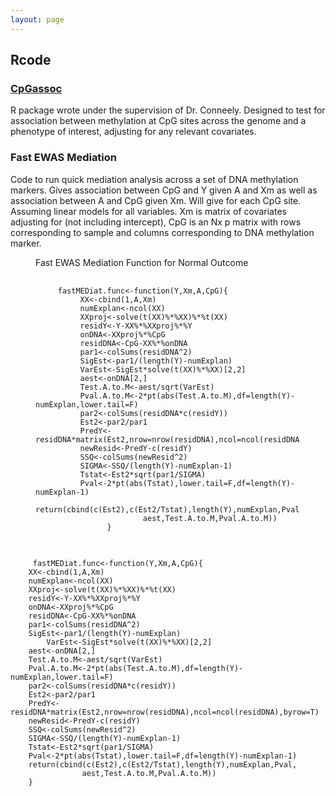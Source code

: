 ```yaml
---
layout: page
---
```

<h2> Rcode

<p class="view"><a href="https://cran.r-project.org/web/packages/CpGassoc/index.html"> <h3>CpGassoc</h3> </a></p>
<p> R package wrote under the supervision of Dr. Conneely. Designed to test for association between methylation at CpG sites across the genome and a phenotype of interest, adjusting for any relevant covariates.</p>

<h3 id="EWASMEDIAT">Fast EWAS Mediation</h3>
<p>Code to run quick mediation analysis across a set of DNA methylation markers. Gives association between CpG and Y given A and Xm as well as association between A and CpG given Xm. Will give for each CpG site. Assuming linear models for all variables. Xm is matrix of covariates adjusting for (not including intercept), CpG is an Nx p matrix with rows corresponding to sample and columns corresponding to DNA methylation marker. </p> 

<figure>
  <figcaption>Fast EWAS Mediation Function for Normal Outcome</figcaption>
  <pre>
    <code>
     fastMEDiat.func<-function(Y,Xm,A,CpG){
          XX<-cbind(1,A,Xm)
          numExplan<-ncol(XX)
          XXproj<-solve(t(XX)%*%XX)%*%t(XX)
          residY<-Y-XX%*%XXproj%*%Y
          onDNA<-XXproj%*%CpG
          residDNA<-CpG-XX%*%onDNA
          par1<-colSums(residDNA^2)
          SigEst<-par1/(length(Y)-numExplan)
          VarEst<-SigEst*solve(t(XX)%*%XX)[2,2]
          aest<-onDNA[2,]
          Test.A.to.M<-aest/sqrt(VarEst)
          Pval.A.to.M<-2*pt(abs(Test.A.to.M),df=length(Y)-numExplan,lower.tail=F)
          par2<-colSums(residDNA*c(residY))
          Est2<-par2/par1
          PredY<-residDNA*matrix(Est2,nrow=nrow(residDNA),ncol=ncol(residDNA),byrow=T)
          newResid<-PredY-c(residY)
          SSQ<-colSums(newResid^2)
          SIGMA<-SSQ/(length(Y)-numExplan-1)
          Tstat<-Est2*sqrt(par1/SIGMA)
          Pval<-2*pt(abs(Tstat),lower.tail=F,df=length(Y)-numExplan-1)
          return(cbind(c(Est2),c(Est2/Tstat),length(Y),numExplan,Pval,
                        aest,Test.A.to.M,Pval.A.to.M))
                }
    </code>
  </pre>
</figure>

   
         fastMEDiat.func<-function(Y,Xm,A,CpG){
  		XX<-cbind(1,A,Xm)
  		numExplan<-ncol(XX)
  		XXproj<-solve(t(XX)%*%XX)%*%t(XX)
  		residY<-Y-XX%*%XXproj%*%Y
  		onDNA<-XXproj%*%CpG
  		residDNA<-CpG-XX%*%onDNA
  		par1<-colSums(residDNA^2)
  		SigEst<-par1/(length(Y)-numExplan)
	        VarEst<-SigEst*solve(t(XX)%*%XX)[2,2]
  		aest<-onDNA[2,]
  		Test.A.to.M<-aest/sqrt(VarEst)
  		Pval.A.to.M<-2*pt(abs(Test.A.to.M),df=length(Y)-numExplan,lower.tail=F)
		par2<-colSums(residDNA*c(residY))
  		Est2<-par2/par1
  		PredY<-residDNA*matrix(Est2,nrow=nrow(residDNA),ncol=ncol(residDNA),byrow=T)
  		newResid<-PredY-c(residY)
  		SSQ<-colSums(newResid^2)
  		SIGMA<-SSQ/(length(Y)-numExplan-1)
  		Tstat<-Est2*sqrt(par1/SIGMA)
  		Pval<-2*pt(abs(Tstat),lower.tail=F,df=length(Y)-numExplan-1)
  		return(cbind(c(Est2),c(Est2/Tstat),length(Y),numExplan,Pval,
               		aest,Test.A.to.M,Pval.A.to.M))
		}





